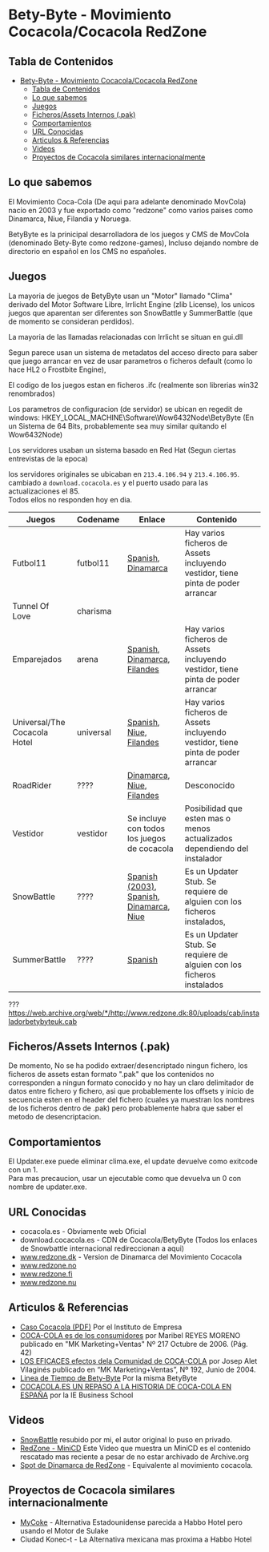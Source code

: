 # Bety-Byte - Movimiento Cocacola/Cocacola RedZone

## Tabla de Contenidos

- [Bety-Byte - Movimiento Cocacola/Cocacola RedZone](#bety-byte---movimiento-cocacolacocacola-redzone)
  - [Tabla de Contenidos](#tabla-de-contenidos)
  - [Lo que sabemos](#lo-que-sabemos)
  - [Juegos](#juegos)
  - [Ficheros/Assets Internos (.pak)](#ficherosassets-internos-pak)
  - [Comportamientos](#comportamientos)
  - [URL Conocidas](#url-conocidas)
  - [Articulos & Referencias](#articulos--referencias)
  - [Videos](#videos)
  - [Proyectos de Cocacola similares internacionalmente](#proyectos-de-cocacola-similares-internacionalmente)

## Lo que sabemos

El Movimiento Coca-Cola (De aqui para adelante denominado MovCola) nacio en 2003 y fue exportado como "redzone"  como varios paises como Dinamarca, Niue, Filandia y Noruega.

BetyByte es la prinicipal desarrolladora de los juegos y CMS de MovCola (denominado Bety-Byte como redzone-games), Incluso dejando nombre de directorio en español en los CMS no españoles.

## Juegos

La mayoria de juegos de BetyByte usan un "Motor" llamado "Clima" derivado del Motor Software Libre, Irrlicht Engine (zlib License), los unicos juegos que aparentan ser diferentes son SnowBattle y SummerBattle (que de momento se consideran perdidos).  

La mayoria de las llamadas relacionadas con Irrlicht se situan en gui.dll

Segun parece usan un sistema de metadatos del acceso directo para saber que juego arrancar en vez de usar parametros o ficheros default (como lo hace HL2 o Frostbite Engine),  

El codigo de los juegos estan en ficheros .ifc (realmente son librerias win32 renombrados)

Los parametros de configuracion (de servidor) se ubican en regedit de windows: HKEY_LOCAL_MACHINE\Software\Wow6432Node\BetyByte (En un Sistema de 64 Bits, probablemente sea muy similar quitando el Wow6432Node)

Los servidores usaban un sistema basado en Red Hat (Segun ciertas entrevistas de la epoca)

los servidores originales se ubicaban en `213.4.106.94` y `213.4.106.95`. cambiado a `download.cocacola.es` y el puerto usado para las actualizaciones el 85.  
Todos ellos no responden hoy en dia.

|Juegos| Codename | Enlace | Contenido |   |
|---|---|---|---|---|
| Futbol11  | futbol11  | [Spanish](https://web.archive.org/web/*/http://www.cocacola.es:80/cab/futbol11.exe), [Dinamarca](https://web.archive.org/web/*/http://www.redzone.dk:80/uploads/cab/InstaladorBetyByte.Futbol11.DK.exe) | Hay varios ficheros de Assets incluyendo vestidor, tiene pinta de poder arrancar  |   |
| Tunnel Of Love  | charisma  |  |   |   |
| Emparejados  | arena  |  [Spanish](https://web.archive.org/web/*/http://www.cocacola.es:80/cab/instaladorempareja-2.exe), [Dinamarca](https://web.archive.org/web/*/http://www.redzone.dk:80/uploads/cab/InstaladorBetyByte.Arena.DK.exe), [Filandes](https://web.archive.org/web/*/http://www.redzone.fi:80/uploads/cab/InstaladorBetyByte.Arena.FI.exe) | Hay varios ficheros de Assets incluyendo vestidor, tiene pinta de poder arrancar  |
| Universal/The Cocacola Hotel | universal  | [Spanish](https://web.archive.org/web/*/http://www.cocacola.es:80/cab/InstaladorUniversal.exe), [Niue](https://web.archive.org/web/*/http://www.redzone.no:80/uploads/cab/InstaladorBetyByte.Universal.NO.exe), [Filandes](https://web.archive.org/web/*/http://www.redzone.fi:80/uploads/cab/InstaladorBetyByte.Universal.FI.exe)  |  Hay varios ficheros de Assets incluyendo vestidor, tiene pinta de poder arrancar |
| RoadRider | ???? | [Dinamarca](https://web.archive.org/web/*/http://www.redzone.dk:80/uploads/cab/InstaladorBetyByte.RoadRaider.DK.exe), [Niue](https://web.archive.org/web/*/http://www.redzone.no:80/uploads/cab/InstaladorBetyByte.RoadRaider.NO.exe), [Filandes]() | Desconocido |
| Vestidor | vestidor | Se incluye con todos los juegos de cocacola | Posibilidad que esten mas o menos actualizados dependiendo del instalador |
| SnowBattle | ???? | [Spanish (2003)](https://web.archive.org/web/*/http://download.cocacola.es:80/snowbattle/Updater_es.exe), [Spanish](https://web.archive.org/web/*/http://download.cocacola.es:80/descargas/snowbattle/updater.exe), [Dinamarca](http://download.cocacola.es/snowbattle/Updater_dk.exe), [Niue](https://web.archive.org/web/*/http://download.cocacola.es:80/snowbattle/Updater_nu.exe) | Es un Updater Stub. Se requiere de alguien con los ficheros instalados,  |
| SummerBattle | ???? | [Spanish](https://web.archive.org/web/*/http://download.cocacola.es:80/descargas/summerbattle/updater.exe)| Es un Updater Stub. Se requiere de alguien con los ficheros instalados |

???
https://web.archive.org/web/*/http://www.redzone.dk:80/uploads/cab/instaladorbetybyteuk.cab

## Ficheros/Assets Internos (.pak)

De momento, No se ha podido extraer/desencriptado ningun fichero, los ficheros de assets estan formato ".pak" que los contenidos no corresponden a ningun formato conocido y no hay un claro delimitador de datos entre fichero y fichero, asi que probablemente los offsets y inicio de secuencia esten en el header del fichero (cuales ya muestran los nombres de los ficheros dentro de .pak) pero probablemente habra que saber el metodo de desencriptacion.

## Comportamientos

El Updater.exe puede eliminar clima.exe, el update devuelve como exitcode con un 1.  
Para mas precaucion, usar un ejecutable como que devuelva un 0 con nombre de updater.exe.

## URL Conocidas

- cocacola.es - Obviamente web Oficial  
- download.cocacola.es - CDN de Cocacola/BetyByte (Todos los enlaces de Snowbattle internacional redireccionan a aqui)  
- www.redzone.dk - Version de Dinamarca del Movimiento Cocacola
- www.redzone.no
- www.redzone.fi 
- www.redzone.nu

## Articulos & Referencias
- [Caso Cocacola (PDF)](https://www.scribd.com/document/255636588/caso-cocacola-es-pdf) Por el Instituto de Empresa
- [COCA-COLA es de los consumidores](http://pdfs.wke.es/9/5/7/6/pd0000019576.pdf) por Maribel REYES MORENO publicado en "MK Marketing+Ventas" Nº 217 Octubre de 2006. (Pág. 42)
- [LOS EFICACES efectos dela Comunidad de COCA-COLA](http://pdfs.wke.es/9/3/4/4/pd0000019344.pdf) por Josep Alet Vilaginés publicado en “MK Marketing+Ventas”, Nº 192, Junio de 2004. 
- [Linea de Tiempo de Bety-Byte](https://www.slideshare.net/crissbel/coca-cola-power-point?next_slideshow=37618091) Por la misma BetyByte
- [COCACOLA.ES UN REPASO A LA HISTORIA DE COCA-COLA EN ESPAÑA](https://docplayer.es/20341833-Cocacola-es-un-repaso-a-la-historia-de-coca-cola-en-espana-si1-120.html) por la IE Business School
## Videos

- [SnowBattle](https://www.youtube.com/watch?v=v23GkhJE-A0) resubido por mi, el autor original lo puso en privado.  
- [RedZone - MiniCD](https://www.youtube.com/watch?v=V3ocJnNix6s) Este Video que muestra un MiniCD es el contenido rescatado mas reciente a pesar de no estar archivado de Archive.org  
- [Spot de Dinamarca de RedZone](https://www.youtube.com/watch?v=WFKF2NrEew8) - Equivalente al movimiento cocacola.  

## Proyectos de Cocacola similares internacionalmente

- [MyCoke](https://en.wikipedia.org/wiki/MyCoke) - Alternativa Estadounidense parecida a Habbo Hotel pero usando el Motor de Sulake  
- Ciudad Konec-t - La Alternativa mexicana mas proxima a Habbo Hotel